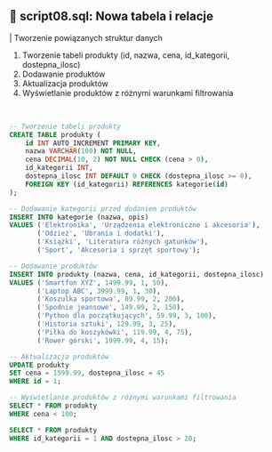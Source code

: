 ## 📝 script08.sql: Nowa tabela i relacje

| Tworzenie powiązanych struktur danych

1. Tworzenie tabeli produkty (id, nazwa, cena, id_kategorii, dostepna_ilosc)
2. Dodawanie produktów
3. Aktualizacja produktów
4. Wyświetlanie produktów z różnymi warunkami filtrowania
<br>

``` sql
-- Tworzenie tabeli produkty
CREATE TABLE produkty (
    id INT AUTO_INCREMENT PRIMARY KEY,
    nazwa VARCHAR(100) NOT NULL,
    cena DECIMAL(10, 2) NOT NULL CHECK (cena > 0),
    id_kategorii INT,
    dostepna_ilosc INT DEFAULT 0 CHECK (dostepna_ilosc >= 0),
    FOREIGN KEY (id_kategorii) REFERENCES kategorie(id)
);

-- Dodawanie kategorii przed dodaniem produktów
INSERT INTO kategorie (nazwa, opis)
VALUES ('Elektronika', 'Urządzenia elektroniczne i akcesoria'),
       ('Odzież', 'Ubrania i dodatki'),
       ('Książki', 'Literatura różnych gatunków'),
       ('Sport', 'Akcesoria i sprzęt sportowy');

-- Dodawanie produktów
INSERT INTO produkty (nazwa, cena, id_kategorii, dostepna_ilosc)
VALUES ('Smartfon XYZ', 1499.99, 1, 50),
       ('Laptop ABC', 3999.99, 1, 30),
       ('Koszulka sportowa', 89.99, 2, 200),
       ('Spodnie jeansowe', 149.99, 2, 150),
       ('Python dla początkujących', 59.99, 3, 100),
       ('Historia sztuki', 129.99, 3, 25),
       ('Piłka do koszykówki', 119.99, 4, 75),
       ('Rower górski', 1999.99, 4, 15);

-- Aktualizacja produktów
UPDATE produkty
SET cena = 1599.99, dostepna_ilosc = 45
WHERE id = 1;

-- Wyświetlanie produktów z różnymi warunkami filtrowania
SELECT * FROM produkty
WHERE cena < 100;

SELECT * FROM produkty
WHERE id_kategorii = 1 AND dostepna_ilosc > 20;
```
